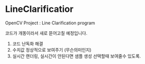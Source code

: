 # LineClarificatior
OpenCV Project : Line Clarification program


코드가 개똥이라서 새로 뜯어고칠 예정입니다. 


1. 코드 난독화 해결
2. 수치값 정상적으로 보여주기 (무슨의미인지)
3. 실시간 랜더링, 실시간이 안된다면 샘플 생성 선택할때 보여줄수 있도록.